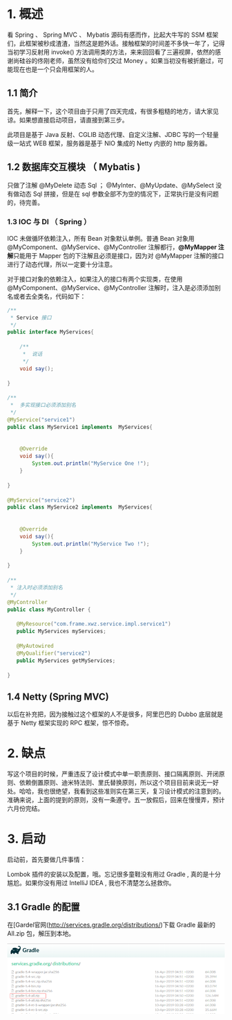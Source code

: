 # 1. 概述

看 Spring 、 Spring MVC 、 Mybatis 源码有感而作，比起大牛写的 SSM 框架们，此框架被秒成渣渣，当然这是题外话。接触框架的时间差不多快一年了，记得当初学习反射用 invoke() 方法调用类的方法，来来回回看了三遍视屏，依然的感谢尚硅谷的佟刚老师，虽然没有给你们交过 Money 。如果当初没有被折磨过，可能现在也是一个只会用框架的人。

## 1.1 简介

首先，解释一下，这个项目由于只用了四天完成，有很多粗糙的地方，请大家见谅。如果想直接启动项目，请直接到第三步。

此项目是基于 Java 反射、CGLIB 动态代理、自定义注解、JDBC 写的一个轻量级一站式 WEB 框架，服务器是基于 NIO 集成的 Netty 内嵌的 http 服务器。

## 1.2 数据库交互模块 （ Mybatis )

只做了注解 @MyDelete 动态 Sql ； @MyInter、@MyUpdate、@MySelect 没有做动态 Sql 拼接，但是在 sql 参数全部不为空的情况下，正常执行是没有问题的，待完善。

### 1.3 IOC 与 DI （ Spring ）

IOC 未做循环依赖注入，所有 Bean 对象默认单例。普通 Bean 对象用@MyComponent、@MyService、@MyController 注解都行，**@MyMapper 注解**只能用于 Mapper 包的下注解且必须是接口，因为对 @MyMapper 注解的接口进行了动态代理，所以一定要十分注意。

对于接口对象的依赖注入，如果注入的接口有两个实现类，在使用@MyComponent、@MyService、@MyController 注解时，注入是必须添加别名或者去全类名，代码如下：

```java
/**
 * Service 接口
 */
public interface MyServices{
    
    /**
     *  说话
     */
    void say();
    
}

/**
 *  多实现接口必须添加别名
 */
@MyService("service1")
public class MyService1 implements  MyServices{
    
    
    @Override
    void say(){
        System.out.println("MyService One !");
    }
    
}

@MyService("service2")
public class MyService2 implements  MyServices{
    
    
    @Override
    void say(){
        System.out.println("MyService Two !");
    }
    
}

/**
 * 注入时必须添加别名
 */
@MyController
public class MyController {
    
   @MyResource("com.frame.xwz.service.impl.service1")
   public MyServices myServices;

   @MyAutowired
   @MyQualifier("service2")
   public MyServices getMyServices;
    
}
```  

## 1.4 Netty (Spring MVC)

以后在补充把，因为接触过这个框架的人不是很多，阿里巴巴的 Dubbo 底层就是基于 Netty 框架实现的 RPC 框架，惊不惊奇。

# 2. 缺点

写这个项目的时候，严重违反了设计模式中单一职责原则、接口隔离原则、开闭原则、依赖倒置原则、迪米特法则、里氏替换原则，所以这个项目目前来说无一好处。哈哈，我也很绝望，我看到这些准则实在第三天，复习设计模式的注意到的。准确来说，上面的提到的原则，没有一条遵守。五一放假后，回来在慢慢弄，预计六月份完结。

# 3. 启动

启动前，首先要做几件事情：

Lombok 插件的安装以及配置，哦。忘记很多童鞋没有用过 Gradle , 真的是十分尴尬。如果你没有用过 IntelliJ IDEA , 我也不清楚怎么拯救你。
 
## 3.1 Gradle 的配置

在[Gardel官网(http://services.gradle.org/distributions/)下载 Gradle 最新的 All.zip 包，解压到本地。

![Gradle图片](src/main/resources/static/gradle.png)

 